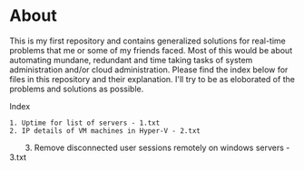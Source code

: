 # About

This is my first repository and contains generalized solutions for real-time problems that me or some of my friends faced. Most of this would be about automating mundane, redundant and time taking tasks of system administration and/or cloud administration. Please find the index below for files in this repository and their explanation. I'll try to be as eloborated of the problems and solutions as possible.

Index

	1. Uptime for list of servers - 1.txt
	2. IP details of VM machines in Hyper-V - 2.txt
        3. Remove disconnected user sessions remotely on windows servers - 3.txt
	
	
	

